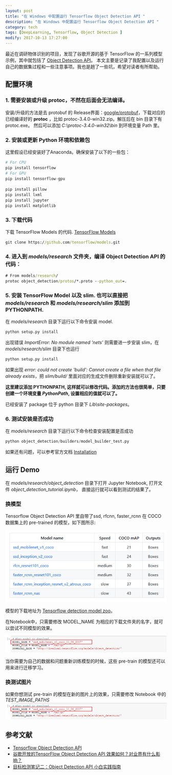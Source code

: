 ```yaml
---
layout: post
title: "在 Windows 中配置运行 Tensorflow Object Detection API "
description: "在 Windows 中配置运行 Tensorflow Object Detection API "
category: tech
tags: [DeepLearning, Tensorflow, Object Detection ]
modify: 2017-10-13 17:27:00
---
```


最近在调研物体识别的项目，发现了谷歌开源的基于 TensorFlow 的一系列模型示例，其中就包括了 [Object Detection API](https://github.com/tensorflow/models/tree/master/research/object_detection)。
本文主要是记录了我配置以及运行自己的数据集过程和一些注意事项。我也是趟了一些坑，希望对读者有所帮助。

## 配置环境

### 1. 需要安装或升级 protoc，不然在后面会无法编译。

安装/升级的方法是去 protobuf 的 Release界面：[google/protobuf](https://github.com/google/protobuf/releases/)，下载对应的已经编译好的 **protoc** ，比如 protoc-3.4.0-win32.zip。解压后在 bin 目录下有 protoc.exe。
然后可以添加 *C:\protoc-3.4.0-win32\bin* 到环境变量 Path 里。


### 2. 安装或更新 Python 环境和依赖包

这里假设已经安装好了Anaconda。确保安装了以下的一些包：
``` python
# For CPU   
pip install tensorflow
# For GPU
pip install tensorflow-gpu

pip install pillow
pip install lxml
pip install jupyter
pip install matplotlib
```
### 3. 下载代码 

下载 TensorFlow Models 的代码. [TensorFlow Models](https://github.com/tensorflow/models)
``` cmd
git clone https://github.com/tensorflow/models.git
```

### 4. 进入到 *models/research* 文件夹，编译 Object Detection API 的代码：
``` cmd
# From models/research/
protoc object_detection/protos/*.proto --python_out=.
```

### 5. 安装 TensorFlow Model 以及 slim. 也可以直接把 *models/research* 和 *models/research/slim* 添加到 PYTHONPATH.

在 *models/research* 目录下运行以下命令安装 model.
``` python
python setup.py install
```
出现错误 *ImportError: No module named 'nets'* 则需要进一步安装 slim，在 *models/research/slim* 目录下也运行
``` python
python setup.py install
```
如果出现 *error: could not create 'build': Cannot create a file when that file already exists*，把 *slim/build/* 里面对应的生成文件删除重新安装就可以了。

**这里建议添加 PYTHONPATH, 这样就可以修改代码。添加的方法也很简单，只要创建一个环境变量 *PythonPath*, 设置相应的值就可以了。**

已经安装了 package 位于 python 目录下 *Lib\site-packages*。  

### 6. 测试安装是否成功
在 *models/research* 目录下运行以下命令检查安装配置是否成功
``` python
python object_detection/builders/model_builder_test.py
```

如果还有问题，可以参考官方文档 [Installation](https://github.com/tensorflow/models/blob/master/research/object_detection/g3doc/installation.md)



## 运行 Demo

在 *models/research/object_detection* 目录下打开 Jupyter Notebook, 打开文件 *object_detection_tutorial.ipynb*， 直接运行就可以看到测试的结果了。

### 换模型
Tensorflow Object Detection API 里自带了ssd, rfcnn, faster_rcnn 在 COCO 数据集上的 pre-trained 的模型，如下图所示:

![Tensorflow detection model zoo](/assets/20171013/models.png "Tensorflow detection model zoo" )

模型的下载地址为 [Tensorflow detection model zoo](https://github.com/tensorflow/models/blob/master/research/object_detection/g3doc/detection_model_zoo.md)。

在Notebook中，只需要修改 MODEL_NAME 为相应的下载文件夹的名字，就可以尝试不同模型的效果。

![Notebook model name](/assets/20171013/notebook.png "Notebook model name" )

当你需要为自己的数据和问题重新训练模型的时候，这些 pre-train 的模型还可以用来进行迁移学习。

### 换测试图片
如果你想测试 pre-train 的模型在新的图片上的效果，只需要修改 Notebook 中的 *TEST_IMAGE_PATHS*
![Notebook model name](/assets/20171013/notebook.png "Notebook model name" )


## 参考文献
+ [Tensorflow Object Detection API](https://github.com/tensorflow/models/tree/master/research/object_detection)
+ [谷歌开放的TensorFlow Object Detection API 效果如何？对业界有什么影响？](https://www.zhihu.com/question/61173908)
+ [目标检测笔记二：Object Detection API 小白实践指南](https://zhuanlan.zhihu.com/p/29215867)
